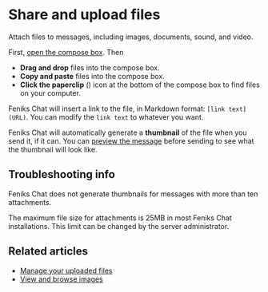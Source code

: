 # Share and upload files

Attach files to messages, including images, documents, sound, and video.

First, [open the compose box](/help/open-the-compose-box). Then

* **Drag and drop** files into the compose box.
* **Copy and paste** files into the compose box.
* **Click the paperclip** (<i class="fa fa-paperclip"></i>) icon at
  the bottom of the compose box to find files on your computer.

Feniks Chat will insert a link to the file, in Markdown format:
`[link text](URL)`. You can modify the `link text` to whatever you want.

Feniks Chat will automatically generate a **thumbnail** of the file when you send
it, if it can. You can
[preview the message](/help/preview-your-message-before-sending) before
sending to see what the thumbnail will look like.

## Troubleshooting info

Feniks Chat does not generate thumbnails for messages with more than ten
attachments.

The maximum file size for attachments is 25MB in most Feniks Chat installations.
This limit can be changed by the server administrator.

## Related articles

* [Manage your uploaded files](/help/manage-your-uploaded-files)
* [View and browse images](/help/view-and-browse-images)
